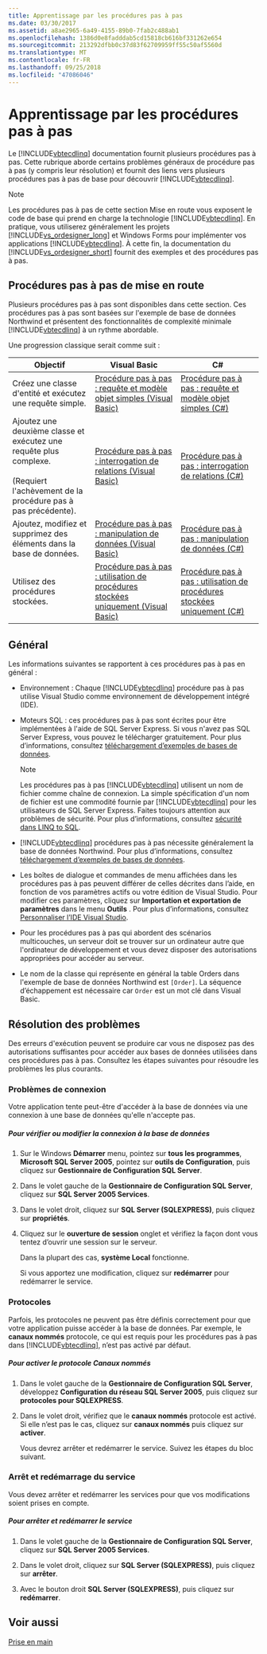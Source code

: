 ```yaml
---
title: Apprentissage par les procédures pas à pas
ms.date: 03/30/2017
ms.assetid: a8ae2965-6a49-4155-89b0-7fab2c488ab1
ms.openlocfilehash: 1386d0e8fadddab5cd15818cb616bf331262e654
ms.sourcegitcommit: 213292dfbb0c37d83f62709959ff55c50af5560d
ms.translationtype: MT
ms.contentlocale: fr-FR
ms.lasthandoff: 09/25/2018
ms.locfileid: "47086046"
---
```

# <a name="learning-by-walkthroughs"></a>Apprentissage par les procédures pas à pas
Le [!INCLUDE[vbtecdlinq](../../../../../../includes/vbtecdlinq-md.md)] documentation fournit plusieurs procédures pas à pas. Cette rubrique aborde certains problèmes généraux de procédure pas à pas (y compris leur résolution) et fournit des liens vers plusieurs procédures pas à pas de base pour découvrir [!INCLUDE[vbtecdlinq](../../../../../../includes/vbtecdlinq-md.md)].  
  
> [!NOTE]
>  Les procédures pas à pas de cette section Mise en route vous exposent le code de base qui prend en charge la technologie [!INCLUDE[vbtecdlinq](../../../../../../includes/vbtecdlinq-md.md)]. En pratique, vous utiliserez généralement les projets [!INCLUDE[vs_ordesigner_long](../../../../../../includes/vs-ordesigner-long-md.md)] et Windows Forms pour implémenter vos applications [!INCLUDE[vbtecdlinq](../../../../../../includes/vbtecdlinq-md.md)]. À cette fin, la documentation du [!INCLUDE[vs_ordesigner_short](../../../../../../includes/vs-ordesigner-short-md.md)] fournit des exemples et des procédures pas à pas.  
  
## <a name="getting-started-walkthroughs"></a>Procédures pas à pas de mise en route  
 Plusieurs procédures pas à pas sont disponibles dans cette section. Ces procédures pas à pas sont basées sur l'exemple de base de données Northwind et présentent des fonctionnalités de complexité minimale [!INCLUDE[vbtecdlinq](../../../../../../includes/vbtecdlinq-md.md)] à un rythme abordable.  
  
 Une progression classique serait comme suit :  
  
|Objectif|Visual Basic|C#|  
|---------------|------------------|---------|  
|Créez une classe d'entité et exécutez une requête simple.|[Procédure pas à pas : requête et modèle objet simples (Visual Basic)](../../../../../../docs/framework/data/adonet/sql/linq/walkthrough-simple-object-model-and-query-visual-basic.md)|[Procédure pas à pas : requête et modèle objet simples (C#)](../../../../../../docs/framework/data/adonet/sql/linq/walkthrough-simple-object-model-and-query-csharp.md)|  
|Ajoutez une deuxième classe et exécutez une requête plus complexe.<br /><br /> (Requiert l'achèvement de la procédure pas à pas précédente).|[Procédure pas à pas : interrogation de relations (Visual Basic)](../../../../../../docs/framework/data/adonet/sql/linq/walkthrough-querying-across-relationships-visual-basic.md)|[Procédure pas à pas : interrogation de relations (C#)](../../../../../../docs/framework/data/adonet/sql/linq/walkthrough-querying-across-relationships-csharp.md)|  
|Ajoutez, modifiez et supprimez des éléments dans la base de données.|[Procédure pas à pas : manipulation de données (Visual Basic)](../../../../../../docs/framework/data/adonet/sql/linq/walkthrough-manipulating-data-visual-basic.md)|[Procédure pas à pas : manipulation de données (C#)](../../../../../../docs/framework/data/adonet/sql/linq/walkthrough-manipulating-data-csharp.md)|  
|Utilisez des procédures stockées.|[Procédure pas à pas : utilisation de procédures stockées uniquement (Visual Basic)](../../../../../../docs/framework/data/adonet/sql/linq/walkthrough-using-only-stored-procedures-visual-basic.md)|[Procédure pas à pas : utilisation de procédures stockées uniquement (C#)](../../../../../../docs/framework/data/adonet/sql/linq/walkthrough-using-only-stored-procedures-csharp.md)|  
  
## <a name="general"></a>Général  
 Les informations suivantes se rapportent à ces procédures pas à pas en général :  
  
-   Environnement : Chaque [!INCLUDE[vbtecdlinq](../../../../../../includes/vbtecdlinq-md.md)] procédure pas à pas utilise Visual Studio comme environnement de développement intégré (IDE).  
  
-   Moteurs SQL : ces procédures pas à pas sont écrites pour être implémentées à l'aide de SQL Server Express. Si vous n'avez pas SQL Server Express, vous pouvez le télécharger gratuitement. Pour plus d’informations, consultez [téléchargement d’exemples de bases de données](../../../../../../docs/framework/data/adonet/sql/linq/downloading-sample-databases.md).  
  
    > [!NOTE]
    >  Les procédures pas à pas [!INCLUDE[vbtecdlinq](../../../../../../includes/vbtecdlinq-md.md)] utilisent un nom de fichier comme chaîne de connexion. La simple spécification d'un nom de fichier est une commodité fournie par [!INCLUDE[vbtecdlinq](../../../../../../includes/vbtecdlinq-md.md)] pour les utilisateurs de SQL Server Express. Faites toujours attention aux problèmes de sécurité. Pour plus d’informations, consultez [sécurité dans LINQ to SQL](../../../../../../docs/framework/data/adonet/sql/linq/security-in-linq-to-sql.md).  
  
-   [!INCLUDE[vbtecdlinq](../../../../../../includes/vbtecdlinq-md.md)] procédures pas à pas nécessite généralement la base de données Northwind. Pour plus d’informations, consultez [téléchargement d’exemples de bases de données](../../../../../../docs/framework/data/adonet/sql/linq/downloading-sample-databases.md).  
  
-   Les boîtes de dialogue et commandes de menu affichées dans les procédures pas à pas peuvent différer de celles décrites dans l’aide, en fonction de vos paramètres actifs ou votre édition de Visual Studio. Pour modifier ces paramètres, cliquez sur **Importation et exportation de paramètres** dans le menu **Outils** . Pour plus d’informations, consultez [Personnaliser l’IDE Visual Studio](/visualstudio/ide/personalizing-the-visual-studio-ide).  
  
-   Pour les procédures pas à pas qui abordent des scénarios multicouches, un serveur doit se trouver sur un ordinateur autre que l'ordinateur de développement et vous devez disposer des autorisations appropriées pour accéder au serveur.  
  
-   Le nom de la classe qui représente en général la table Orders dans l'exemple de base de données Northwind est `[Order]`. La séquence d’échappement est nécessaire car `Order` est un mot clé dans Visual Basic.  
  
## <a name="troubleshooting"></a>Résolution des problèmes  
 Des erreurs d'exécution peuvent se produire car vous ne disposez pas des autorisations suffisantes pour accéder aux bases de données utilisées dans ces procédures pas à pas. Consultez les étapes suivantes pour résoudre les problèmes les plus courants.  
  
### <a name="log-on-issues"></a>Problèmes de connexion  
 Votre application tente peut-être d'accéder à la base de données via une connexion à une base de données qu'elle n'accepte pas.  
  
##### <a name="to-verify-or-change-the-database-log-on"></a>Pour vérifier ou modifier la connexion à la base de données  
  
1.  Sur le Windows **Démarrer** menu, pointez sur **tous les programmes**, **Microsoft SQL Server 2005**, pointez sur **outils de Configuration**, puis cliquez sur **Gestionnaire de Configuration SQL Server**.  
  
2.  Dans le volet gauche de la **Gestionnaire de Configuration SQL Server**, cliquez sur **SQL Server 2005 Services**.  
  
3.  Dans le volet droit, cliquez sur **SQL Server (SQLEXPRESS)**, puis cliquez sur **propriétés**.  
  
4.  Cliquez sur le **ouverture de session** onglet et vérifiez la façon dont vous tentez d’ouvrir une session sur le serveur.  
  
     Dans la plupart des cas, **système Local** fonctionne.  
  
     Si vous apportez une modification, cliquez sur **redémarrer** pour redémarrer le service.  
  
### <a name="protocols"></a>Protocoles  
 Parfois, les protocoles ne peuvent pas être définis correctement pour que votre application puisse accéder à la base de données. Par exemple, le **canaux nommés** protocole, ce qui est requis pour les procédures pas à pas dans [!INCLUDE[vbtecdlinq](../../../../../../includes/vbtecdlinq-md.md)], n’est pas activé par défaut.  
  
##### <a name="to-enable-the-named-pipes-protocol"></a>Pour activer le protocole Canaux nommés  
  
1.  Dans le volet gauche de la **Gestionnaire de Configuration SQL Server**, développez **Configuration du réseau SQL Server 2005**, puis cliquez sur **protocoles pour SQLEXPRESS**.  
  
2.  Dans le volet droit, vérifiez que le **canaux nommés** protocole est activé. Si elle n’est pas le cas, cliquez sur **canaux nommés** puis cliquez sur **activer**.  
  
     Vous devrez arrêter et redémarrer le service. Suivez les étapes du bloc suivant.  
  
### <a name="stopping-and-restarting-the-service"></a>Arrêt et redémarrage du service  
 Vous devez arrêter et redémarrer les services pour que vos modifications soient prises en compte.  
  
##### <a name="to-stop-and-restart-the-service"></a>Pour arrêter et redémarrer le service  
  
1.  Dans le volet gauche de la **Gestionnaire de Configuration SQL Server**, cliquez sur **SQL Server 2005 Services**.  
  
2.  Dans le volet droit, cliquez sur **SQL Server (SQLEXPRESS)**, puis cliquez sur **arrêter**.  
  
3.  Avec le bouton droit **SQL Server (SQLEXPRESS)**, puis cliquez sur **redémarrer**.  
  
## <a name="see-also"></a>Voir aussi  
 [Prise en main](../../../../../../docs/framework/data/adonet/sql/linq/getting-started.md)
